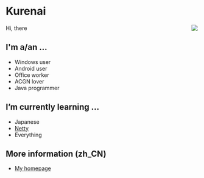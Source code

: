 # Kurenai
Hi, there
<img align="right" src="https://github-readme-stats.vercel.app/api?username=KurenaiRyu&show_icons=true&hide_border=true&icon_color=586069&title_color=a0a9af">
## I'm a/an ...
  - Windows user
  - Android user
  - Office worker
  - ACGN lover
  - Java programmer

## I’m currently learning ...
<img align="right" src="https://count.getloli.com/get/@kurenai.moe?theme=rule34" alt="">

  - Japanese
  - [Netty](https://github.com/netty/netty)
  - Everything
## More information (zh_CN)
  - [My homepage](https://www.kurenai.moe)
